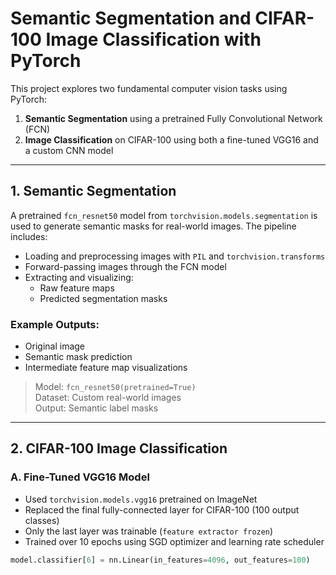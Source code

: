# Semantic Segmentation and CIFAR-100 Image Classification with PyTorch

This project explores two fundamental computer vision tasks using PyTorch:
1. **Semantic Segmentation** using a pretrained Fully Convolutional Network (FCN)
2. **Image Classification** on CIFAR-100 using both a fine-tuned VGG16 and a custom CNN model

---

##  1. Semantic Segmentation

A pretrained `fcn_resnet50` model from `torchvision.models.segmentation` is used to generate semantic masks for real-world images. The pipeline includes:

- Loading and preprocessing images with `PIL` and `torchvision.transforms`
- Forward-passing images through the FCN model
- Extracting and visualizing:
  - Raw feature maps
  - Predicted segmentation masks


### Example Outputs:
- Original image
- Semantic mask prediction
- Intermediate feature map visualizations

> Model: `fcn_resnet50(pretrained=True)`  
> Dataset: Custom real-world images  
> Output: Semantic label masks

---

##  2. CIFAR-100 Image Classification

### A. Fine-Tuned VGG16 Model

- Used `torchvision.models.vgg16` pretrained on ImageNet
- Replaced the final fully-connected layer for CIFAR-100 (100 output classes)
- Only the last layer was trainable (`feature extractor frozen`)
- Trained over 10 epochs using SGD optimizer and learning rate scheduler

```python
model.classifier[6] = nn.Linear(in_features=4096, out_features=100)
